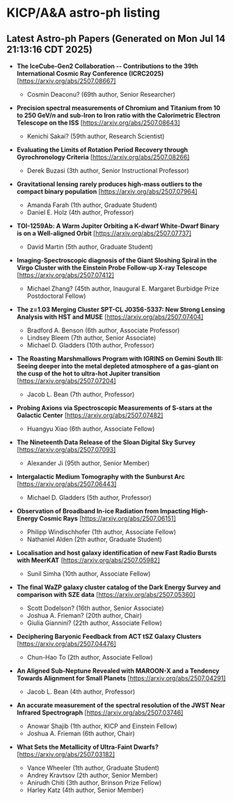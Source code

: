# KICP/A&A astro-ph listing

## Latest Astro-ph Papers (Generated on Mon Jul 14 21:13:16 CDT 2025)

- **The IceCube-Gen2 Collaboration -- Contributions to the 39th International Cosmic Ray Conference (ICRC2025)**
[https://arxiv.org/abs/2507.08667]
  + Cosmin Deaconu? (69th author, Senior Researcher)

- **Precision spectral measurements of Chromium and Titanium from 10 to 250 GeV$/n$ and sub-Iron to Iron ratio with the Calorimetric Electron Telescope on the ISS**
[https://arxiv.org/abs/2507.08643]
  + Kenichi Sakai? (59th author, Research Scientist)

- **Evaluating the Limits of Rotation Period Recovery through Gyrochronology Criteria**
[https://arxiv.org/abs/2507.08266]
  + Derek Buzasi (3th author, Senior Instructional Professor)

- **Gravitational lensing rarely produces high-mass outliers to the compact binary population**
[https://arxiv.org/abs/2507.07964]
  + Amanda Farah (1th author, Graduate Student)
  + Daniel E. Holz (4th author, Professor)

- **TOI-1259Ab: A Warm Jupiter Orbiting a K-dwarf White-Dwarf Binary is on a Well-aligned Orbit**
[https://arxiv.org/abs/2507.07737]
  + David Martin (5th author, Graduate Student)

- **Imaging-Spectroscopic diagnosis of the Giant Sloshing Spiral in the Virgo Cluster with the Einstein Probe Follow-up X-ray Telescope**
[https://arxiv.org/abs/2507.07412]
  + Michael Zhang? (45th author, Inaugural E. Margaret Burbidge Prize Postdoctoral Fellow)

- **The z=1.03 Merging Cluster SPT-CL J0356-5337: New Strong Lensing Analysis with HST and MUSE**
[https://arxiv.org/abs/2507.07404]
  + Bradford A. Benson (6th author, Associate Professor)
  + Lindsey Bleem (7th author, Senior Associate)
  + Michael D. Gladders (10th author, Professor)

- **The Roasting Marshmallows Program with IGRINS on Gemini South III: Seeing deeper into the metal depleted atmosphere of a gas-giant on the cusp of the hot to ultra-hot Jupiter transition**
[https://arxiv.org/abs/2507.07204]
  + Jacob L. Bean (7th author, Professor)

- **Probing Axions via Spectroscopic Measurements of S-stars at the Galactic Center**
[https://arxiv.org/abs/2507.07482]
  + Huangyu Xiao (6th author, Associate Fellow)

- **The Nineteenth Data Release of the Sloan Digital Sky Survey**
[https://arxiv.org/abs/2507.07093]
  + Alexander Ji (95th author, Senior Member)

- **Intergalactic Medium Tomography with the Sunburst Arc**
[https://arxiv.org/abs/2507.06443]
  + Michael D. Gladders (5th author, Professor)

- **Observation of Broadband In-ice Radiation from Impacting High-Energy Cosmic Rays**
[https://arxiv.org/abs/2507.06151]
  + Philipp Windischhofer (1th author, Associate Fellow)
  + Nathaniel Alden (2th author, Graduate Student)

- **Localisation and host galaxy identification of new Fast Radio Bursts with MeerKAT**
[https://arxiv.org/abs/2507.05982]
  + Sunil Simha (10th author, Associate Fellow)

- **The final WaZP galaxy cluster catalog of the Dark Energy Survey and comparison with SZE data**
[https://arxiv.org/abs/2507.05360]
  + Scott Dodelson? (16th author, Senior Associate)
  + Joshua A. Frieman? (20th author, Chair)
  + Giulia Giannini? (22th author, Associate Fellow)

- **Deciphering Baryonic Feedback from ACT tSZ Galaxy Clusters**
[https://arxiv.org/abs/2507.04476]
  + Chun-Hao To (2th author, Associate Fellow)

- **An Aligned Sub-Neptune Revealed with MAROON-X and a Tendency Towards Alignment for Small Planets**
[https://arxiv.org/abs/2507.04291]
  + Jacob L. Bean (4th author, Professor)

- **An accurate measurement of the spectral resolution of the JWST Near Infrared Spectrograph**
[https://arxiv.org/abs/2507.03746]
  + Anowar Shajib (1th author, KICP and Einstein Fellow)
  + Joshua A. Frieman (6th author, Chair)

- **What Sets the Metallicity of Ultra-Faint Dwarfs?**
[https://arxiv.org/abs/2507.03182]
  + Vance Wheeler (1th author, Graduate Student)
  + Andrey Kravtsov (2th author, Senior Member)
  + Anirudh Chiti (3th author, Brinson Prize Fellow)
  + Harley Katz (4th author, Senior Member)

